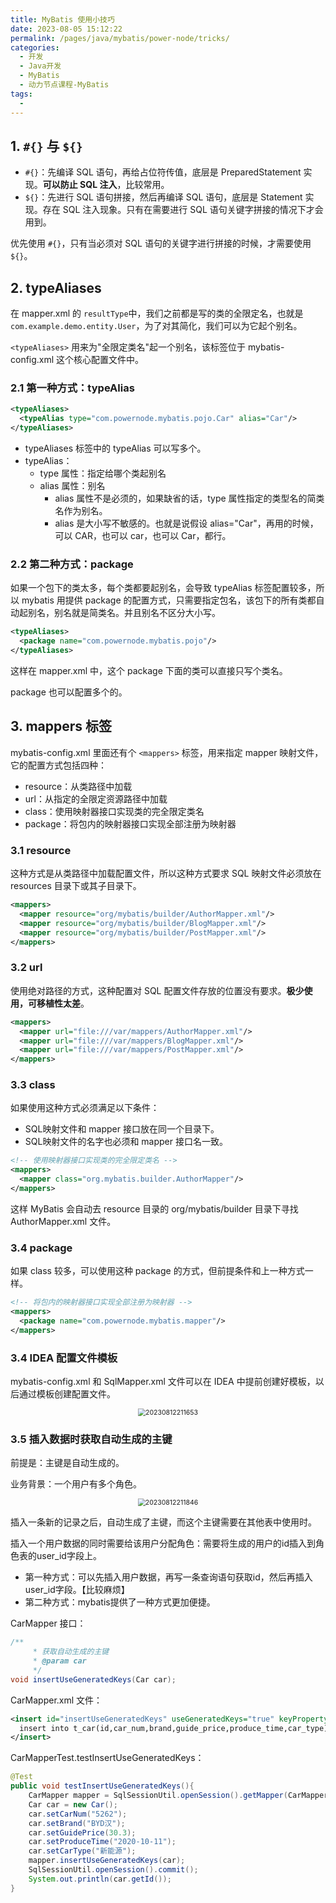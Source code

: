 ```yaml
---
title: MyBatis 使用小技巧
date: 2023-08-05 15:12:22
permalink: /pages/java/mybatis/power-node/tricks/
categories:
  - 开发
  - Java开发
  - MyBatis
  - 动力节点课程-MyBatis
tags:
  - 
---
```


## 1. `#{}` 与 `${}`

- `#{}`：先编译 SQL 语句，再给占位符传值，底层是 PreparedStatement 实现。**可以防止 SQL 注入**，比较常用。
- `${}`：先进行 SQL 语句拼接，然后再编译 SQL 语句，底层是 Statement 实现。存在 SQL 注入现象。只有在需要进行 SQL 语句关键字拼接的情况下才会用到。

优先使用 `#{}`，只有当必须对 SQL 语句的关键字进行拼接的时候，才需要使用 `${}`。

## 2. typeAliases

在 mapper.xml 的 `resultType`中，我们之前都是写的类的全限定名，也就是 `com.example.demo.entity.User`，为了对其简化，我们可以为它起个别名。

`<typeAliases>` 用来为"全限定类名"起一个别名，该标签位于 mybatis-config.xml 这个核心配置文件中。

### 2.1 第一种方式：typeAlias

```xml
<typeAliases>
  <typeAlias type="com.powernode.mybatis.pojo.Car" alias="Car"/>
</typeAliases>
```

- typeAliases 标签中的 typeAlias 可以写多个。
- typeAlias：
  - type 属性：指定给哪个类起别名
  - alias 属性：别名
    - alias 属性不是必须的，如果缺省的话，type 属性指定的类型名的简类名作为别名。
    - alias 是大小写不敏感的。也就是说假设 alias="Car"，再用的时候，可以 CAR，也可以 car，也可以 Car，都行。

### 2.2 第二种方式：package

如果一个包下的类太多，每个类都要起别名，会导致 typeAlias 标签配置较多，所以 mybatis 用提供 package 的配置方式，只需要指定包名，该包下的所有类都自动起别名，别名就是简类名。并且别名不区分大小写。

```xml
<typeAliases>
  <package name="com.powernode.mybatis.pojo"/>
</typeAliases>
```

这样在 mapper.xml 中，这个 package 下面的类可以直接只写个类名。

package 也可以配置多个的。

## 3. mappers 标签

mybatis-config.xml 里面还有个 `<mappers>` 标签，用来指定 mapper 映射文件，它的配置方式包括四种：

- resource：从类路径中加载
- url：从指定的全限定资源路径中加载
- class：使用映射器接口实现类的完全限定类名
- package：将包内的映射器接口实现全部注册为映射器

### 3.1 resource

这种方式是从类路径中加载配置文件，所以这种方式要求 SQL 映射文件必须放在 resources 目录下或其子目录下。

```xml
<mappers>
  <mapper resource="org/mybatis/builder/AuthorMapper.xml"/>
  <mapper resource="org/mybatis/builder/BlogMapper.xml"/>
  <mapper resource="org/mybatis/builder/PostMapper.xml"/>
</mappers>
```

### 3.2 url

使用绝对路径的方式，这种配置对 SQL 配置文件存放的位置没有要求。**极少使用，可移植性太差**。

```xml
<mappers>
  <mapper url="file:///var/mappers/AuthorMapper.xml"/>
  <mapper url="file:///var/mappers/BlogMapper.xml"/>
  <mapper url="file:///var/mappers/PostMapper.xml"/>
</mappers>
```

### 3.3 class

如果使用这种方式必须满足以下条件：

- SQL映射文件和 mapper 接口放在同一个目录下。
- SQL映射文件的名字也必须和 mapper 接口名一致。

```xml
<!-- 使用映射器接口实现类的完全限定类名 -->
<mappers>
  <mapper class="org.mybatis.builder.AuthorMapper"/>
</mappers>
```

这样 MyBatis 会自动去 resource 目录的 org/mybatis/builder 目录下寻找 AuthorMapper.xml 文件。

### 3.4 package

如果 class 较多，可以使用这种 package 的方式，但前提条件和上一种方式一样。

```xml
<!-- 将包内的映射器接口实现全部注册为映射器 -->
<mappers>
  <package name="com.powernode.mybatis.mapper"/>
</mappers>
```

### 3.4 IDEA 配置文件模板

mybatis-config.xml 和 SqlMapper.xml 文件可以在 IDEA 中提前创建好模板，以后通过模板创建配置文件。

<center><img src="https://notebook-img-1304596351.cos.ap-beijing.myqcloud.com/img/20230812211653.png" alt="20230812211653" style="zoom:75%;" /></center>

### 3.5 插入数据时获取自动生成的主键

前提是：主键是自动生成的。

业务背景：一个用户有多个角色。

<center><img src="https://notebook-img-1304596351.cos.ap-beijing.myqcloud.com/img/20230812211846.png" alt="20230812211846" style="zoom:75%;" /></center>

插入一条新的记录之后，自动生成了主键，而这个主键需要在其他表中使用时。

插入一个用户数据的同时需要给该用户分配角色：需要将生成的用户的id插入到角色表的user_id字段上。

- 第一种方式：可以先插入用户数据，再写一条查询语句获取id，然后再插入user_id字段。【比较麻烦】
- 第二种方式：mybatis提供了一种方式更加便捷。

CarMapper 接口：

```java
/**
     * 获取自动生成的主键
     * @param car
     */
void insertUseGeneratedKeys(Car car);
```

CarMapper.xml 文件：

```xml
<insert id="insertUseGeneratedKeys" useGeneratedKeys="true" keyProperty="id">
  insert into t_car(id,car_num,brand,guide_price,produce_time,car_type) values(null,#{carNum},#{brand},#{guidePrice},#{produceTime},#{carType})
</insert>
```

CarMapperTest.testInsertUseGeneratedKeys：

```java
@Test
public void testInsertUseGeneratedKeys(){
    CarMapper mapper = SqlSessionUtil.openSession().getMapper(CarMapper.class);
    Car car = new Car();
    car.setCarNum("5262");
    car.setBrand("BYD汉");
    car.setGuidePrice(30.3);
    car.setProduceTime("2020-10-11");
    car.setCarType("新能源");
    mapper.insertUseGeneratedKeys(car);
    SqlSessionUtil.openSession().commit();
    System.out.println(car.getId());
}
```
